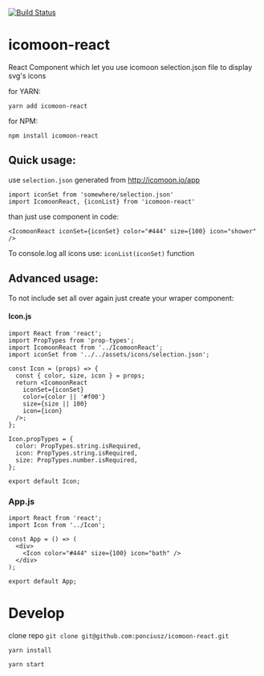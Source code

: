 [![Build Status](https://travis-ci.org/ponciusz/icomoon-react.svg?branch=master)](https://travis-ci.org/ponciusz/icomoon-react)

# icomoon-react

React Component which let you use icomoon selection.json file to display svg's icons

for YARN:
```
yarn add icomoon-react
```
for NPM:
```
npm install icomoon-react
```

## Quick usage:

use `selection.json` generated from http://icomoon.io/app

```
import iconSet from 'somewhere/selection.json'
import IcomoonReact, {iconList} from 'icomoon-react'
```

than just use component in code:

```
<IcomoonReact iconSet={iconSet} color="#444" size={100} icon="shower" />
```

To console.log all icons use: `iconList(iconSet)` function

## Advanced usage:

To not include set all over again just create your wraper component:

#### Icon.js
```
import React from 'react';
import PropTypes from 'prop-types';
import IcomoonReact from '../IcomoonReact';
import iconSet from '../../assets/icons/selection.json';

const Icon = (props) => {
  const { color, size, icon } = props;
  return <IcomoonReact 
    iconSet={iconSet} 
    color={color || '#f00'} 
    size={size || 100} 
    icon={icon} 
  />;
};

Icon.propTypes = {
  color: PropTypes.string.isRequired,
  icon: PropTypes.string.isRequired,
  size: PropTypes.number.isRequired,
};

export default Icon;
```

### App.js
```
import React from 'react';
import Icon from '../Icon';

const App = () => (
  <div>
    <Icon color="#444" size={100} icon="bath" />
  </div>
);

export default App;
```

# Develop

clone repo `git clone git@github.com:ponciusz/icomoon-react.git`

`yarn install`

`yarn start`
